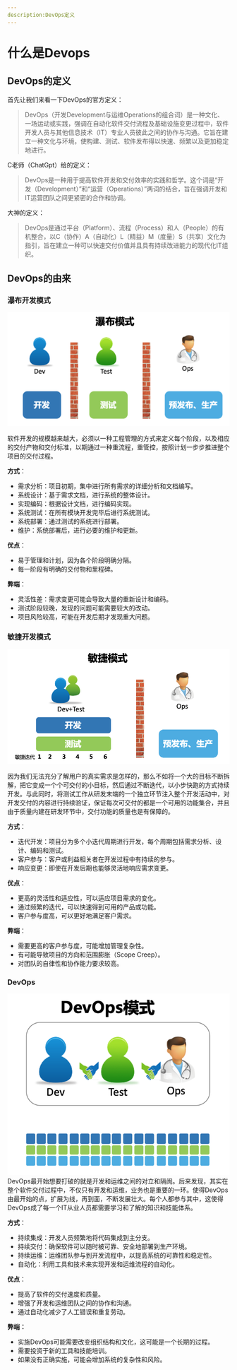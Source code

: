 ```yaml
---
description:DevOps定义
---
```

# 什么是Devops

## DevOps的定义

首先让我们来看一下DevOps的官方定义：

>DevOps（开发Development与运维Operations的组合词）是一种文化、一场运动或实践，强调在自动化软件交付流程及基础设施变更过程中，软件开发人员与其他信息技术（IT）专业人员彼此之间的协作与沟通。它旨在建立一种文化与环境，使构建、测试、软件发布得以快速、频繁以及更加稳定地进行。

C老师（ChatGpt）给的定义：

>DevOps是一种用于提高软件开发和交付效率的实践和哲学。这个词是“开发（Development）”和“运营（Operations）”两词的结合，旨在强调开发和IT运营团队之间更紧密的合作和协调。

大神的定义：
>DevOps是通过平台（Platform）、流程（Process）和人（People）的有机整合，以C（协作）A（自动化）L（精益）M（度量）S（共享）文化为指引，旨在建立一种可以快速交付价值并且具有持续改进能力的现代化IT组织。

## DevOps的由来

### 瀑布开发模式

![瀑布模式](./../../public/docImage/瀑布模式.jpg "瀑布模式")

软件开发的规模越来越大，必须以一种工程管理的方式来定义每个阶段，以及相应的交付产物和交付标准，以期通过一种重流程，重管控，按照计划一步步推进整个项目的交付过程。

**方式**：

- 需求分析：项目初期，集中进行所有需求的详细分析和文档编写。
- 系统设计：基于需求文档，进行系统的整体设计。
- 实现编码：根据设计文档，进行编码实现。
- 系统测试：在所有模块开发完毕后进行系统测试。
- 系统部署：通过测试的系统进行部署。
- 维护：系统部署后，进行必要的维护和更新。

**优点**：

- 易于管理和计划，因为各个阶段明确分隔。
- 每一阶段有明确的交付物和里程碑。

**弊端**：

- 灵活性差：需求变更可能会导致大量的重新设计和编码。
- 测试阶段较晚，发现的问题可能需要较大的改动。
- 项目风险较高，可能在开发后期才发现重大问题。

### 敏捷开发模式

![敏捷模式](./../../public/docImage/敏捷模式.jpg "敏捷模式")

因为我们无法充分了解用户的真实需求是怎样的，那么不如将一个大的目标不断拆解，把它变成一个个可交付的小目标，然后通过不断迭代，以小步快跑的方式持续开发。与此同时，将测试工作从研发末端的一个独立环节注入整个开发活动中，对开发交付的内容进行持续验证，保证每次可交付的都是一个可用的功能集合，并且由于质量内建在研发环节中，交付功能的质量也是有保障的。

**方式**：

- 迭代开发：项目分为多个小迭代周期进行开发，每个周期包括需求分析、设计、编码和测试。
- 客户参与：客户或利益相关者在开发过程中有持续的参与。
- 响应变更：即使在开发后期也能够灵活地响应需求变更。

**优点**：

- 更高的灵活性和适应性，可以适应项目需求的变化。
- 通过频繁的迭代，可以快速得到可用的产品或功能。
- 客户参与度高，可以更好地满足客户需求。

**弊端**：

- 需要更高的客户参与度，可能增加管理复杂性。
- 有可能导致项目的方向和范围膨胀（Scope Creep）。
- 对团队的自律性和协作能力要求较高。

### DevOps

![DevOps](./../../public/docImage/DevOps模式.jpg "DevOps")
DevOps最开始想要打破的就是开发和运维之间的对立和隔阂。后来发现，其实在整个软件交付过程中，不仅只有开发和运维，业务也是重要的一环。使得DevOps由最开始的点，扩展为线，再到面，不断发展壮大。每个人都参与其中，这使得DevOps成了每一个IT从业人员都需要学习和了解的知识和技能体系。

**方式**：

- 持续集成：开发人员频繁地将代码集成到主分支。
- 持续交付：确保软件可以随时被可靠、安全地部署到生产环境。
- 持续运维：运维团队参与到开发流程中，以提高系统的可靠性和稳定性。
- 自动化：利用工具和技术来实现开发和运维流程的自动化。

**优点**：

- 提高了软件的交付速度和质量。
- 增强了开发和运维团队之间的协作和沟通。
- 通过自动化减少了人工错误和重复劳动。

**弊端：**

- 实施DevOps可能需要改变组织结构和文化，这可能是一个长期的过程。
- 需要投资于新的工具和技能培训。
- 如果没有正确实施，可能会增加系统的复杂性和风险。
